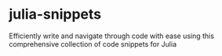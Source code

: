 # julia-snippets
Efficiently write and navigate through code with ease using this comprehensive collection of code snippets for Julia
